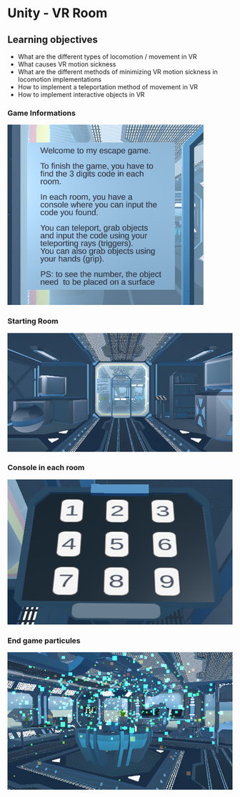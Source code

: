 # Unity - VR Room

## Learning objectives

- What are the different types of locomotion / movement in VR
- What causes VR motion sickness
- What are the different methods of minimizing VR motion sickness in locomotion implementations
- How to implement a teleportation method of movement in VR
- How to implement interactive objects in VR

### Game Informations

![](Readme_images/GameInformations.PNG)

### Starting Room

![](Readme_images/StorageRoom.PNG)

### Console in each room

![](Readme_images/Console.PNG)

### End game particules

![](Readme_images/Particules.PNG)

